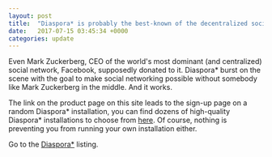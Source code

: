 ```yaml
---
layout: post
title:  "Diaspora* is probably the best-known of the decentralized social networks"
date:   2017-07-15 03:45:34 +0000
categories: update
---
```


Even Mark Zuckerberg, CEO of the world's most dominant (and centralized) social network,
Facebook, supposedly donated to it. Diaspora* burst on the scene with the goal to 
make social networking possible without somebody like Mark Zuckerberg in the middle.
And it works.

The link on the product page on this site leads to the sign-up page on a random Diaspora*
installation, you can find dozens of high-quality Diaspora* installations to choose from
<a href="https://podupti.me/">here</a>. Of course, nothing is preventing you from
running your own installation either.

Go to the <a href="/products/#Diaspora">Diaspora*</a> listing.

